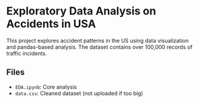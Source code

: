 # Exploratory Data Analysis on Accidents in USA

This project explores accident patterns in the US using data visualization and pandas-based analysis. The dataset contains over 100,000 records of traffic incidents.

## Files
- `EDA.ipynb`: Core analysis
- `data.csv`: Cleaned dataset (not uploaded if too big)
